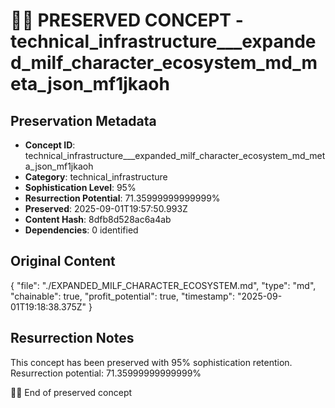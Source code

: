 # 🏴‍☠️ PRESERVED CONCEPT - technical_infrastructure___expanded_milf_character_ecosystem_md_meta_json_mf1jkaoh

## Preservation Metadata
- **Concept ID**: technical_infrastructure___expanded_milf_character_ecosystem_md_meta_json_mf1jkaoh
- **Category**: technical_infrastructure
- **Sophistication Level**: 95%
- **Resurrection Potential**: 71.35999999999999%
- **Preserved**: 2025-09-01T19:57:50.993Z
- **Content Hash**: 8dfb8d528ac6a4ab
- **Dependencies**: 0 identified

## Original Content

{
  "file": "./EXPANDED_MILF_CHARACTER_ECOSYSTEM.md",
  "type": "md",
  "chainable": true,
  "profit_potential": true,
  "timestamp": "2025-09-01T19:18:38.375Z"
}

## Resurrection Notes
This concept has been preserved with 95% sophistication retention.
Resurrection potential: 71.35999999999999%

🏴‍☠️ End of preserved concept